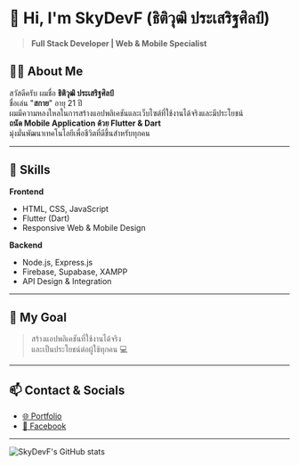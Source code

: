 # 👋 Hi, I'm SkyDevF (ธิติวุฒิ ประเสริฐศิลป์)

> **Full Stack Developer | Web & Mobile Specialist**

## 🙋‍♂️ About Me
สวัสดีครับ ผมชื่อ **ธิติวุฒิ ประเสริฐศิลป์**  
ชื่อเล่น "**สกาย**" อายุ 21 ปี  
ผมมีความหลงใหลในการสร้างแอปพลิเคชันและเว็บไซต์ที่ใช้งานได้จริงและมีประโยชน์  
**ถนัด Mobile Application ด้วย Flutter & Dart**  
มุ่งมั่นพัฒนาเทคโนโลยีเพื่อชีวิตที่ดีขึ้นสำหรับทุกคน

---

## 🚀 Skills

**Frontend**
- HTML, CSS, JavaScript
- Flutter (Dart)
- Responsive Web & Mobile Design

**Backend**
- Node.js, Express.js
- Firebase, Supabase, XAMPP
- API Design & Integration

---

## 🎯 My Goal
> สร้างแอปพลิเคชันที่ใช้งานได้จริง  
> และเป็นประโยชน์ต่อผู้ใช้ทุกคน 💻

---

## 📫 Contact & Socials

- [🌐 Portfolio](https://portfolioskydev.netlify.app/#about)
- [📘 Facebook](https://www.facebook.com/slo.sko.3/)


---

![SkyDevF's GitHub stats](https://github-readme-stats.vercel.app/api?username=SkyDevF&show_icons=true&theme=radical)
